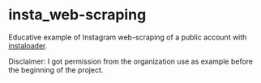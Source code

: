 # insta_web-scraping

Educative example of Instagram web-scraping of a public account with [instaloader](https://github.com/instaloader/instaloader).

Disclaimer: I got permission from the organization use as example before the beginning of the project.
